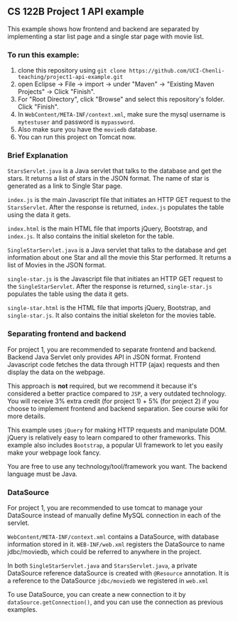 ## CS 122B Project 1 API example

This example shows how frontend and backend are separated by implementing a star list page and a single star page with movie list.

### To run this example: 
1. clone this repository using `git clone https://github.com/UCI-Chenli-teaching/project1-api-example.git`
2. open Eclipse -> File -> import -> under "Maven" -> "Existing Maven Projects" -> Click "Finish".
3. For "Root Directory", click "Browse" and select this repository's folder. Click "Finish".
4. In `WebContent/META-INF/context.xml`, make sure the mysql username is `mytestuser` and password is `mypassword`.
5. Also make sure you have the `moviedb` database.
6. You can run this project on Tomcat now.

### Brief Explanation
`StarsServlet.java` is a Java servlet that talks to the database and get the stars. It returns a list of stars in the JSON format. 
The name of star is generated as a link to Single Star page.

`index.js` is the main Javascript file that initiates an HTTP GET request to the `StarsServlet`. After the response is returned, `index.js` populates the table using the data it gets.

`index.html` is the main HTML file that imports jQuery, Bootstrap, and `index.js`. It also contains the initial skeleton for the table.

`SingleStarServlet.java` is a Java servlet that talks to the database and get information about one Star and all the movie this Star performed. It returns a list of Movies in the JSON format. 

`single-star.js` is the Javascript file that initiates an HTTP GET request to the `SingleStarServlet`. After the response is returned, `single-star.js` populates the table using the data it gets.

`single-star.html` is the HTML file that imports jQuery, Bootstrap, and `single-star.js`. It also contains the initial skeleton for the movies table.

### Separating frontend and backend
For project 1, you are recommended to separate frontend and backend. Backend Java Servlet only provides API in JSON format. Frontend Javascript code fetches the data through HTTP (ajax) requests and then display the data on the webpage. 

This approach is **not** required, but we recommend it because it's considered a better practice compared to `JSP`, a very outdated technology. You will receive 3% extra credit (for project 1) + 5% (for project 2) if you choose to implement frontend and backend separation. See course wiki for more details.

This example uses `jQuery` for making HTTP requests and manipulate DOM. jQuery is relatively easy to learn compared to other frameworks. This example also includes `Bootstrap`, a popular UI framework to let you easily make your webpage look fancy. 

You are free to use any technology/tool/framework you want. The backend language must be Java.


### DataSource
For project 1, you are recommended to use tomcat to manage your DataSource instead of manually define MySQL connection in each of the servlet.

`WebContent/META-INF/context.xml` contains a DataSource, with database information stored in it.
`WEB-INF/web.xml` registers the DataSource to name jdbc/moviedb, which could be referred to anywhere in the project.

In both `SingleStarServlet.java` and `StarsServlet.java`, a private DataSource reference dataSource is created with `@Resource` annotation. It is a reference to the DataSource `jdbc/moviedb` we registered in `web.xml`

To use DataSource, you can create a new connection to it by `dataSource.getConnection()`, and you can use the connection as previous examples.